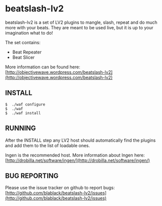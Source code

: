 beatslash-lv2
=============

beatslash-lv2 is a set of LV2 plugins to mangle, slash, repeat and do much more with your beats.
They are meant to be used live, but it is up to your imagination what to do!

The set contains:
- Beat Repeater
- Beat Slicer

More information can be found here:
[http://objectivewave.wordpress.com/beatslash-lv2](http://objectivewave.wordpress.com/beatslash-lv2)


INSTALL
-------

	$  ./waf configure
	$  ./waf 
	$  ./waf install


RUNNING
-------

After the INSTALL step any LV2 host should automatically find the plugins and add them to the list of loadable ones.

Ingen is the recommended host.
More information about Ingen here: [http://drobilla.net/software/ingen/](http://drobilla.net/software/ingen/)


BUG REPORTING
-------------
Please use the issue tracker on github to report bugs:
[http://github.com/blablack/beatslash-lv2/issues](http://github.com/blablack/beatslash-lv2/issues)



